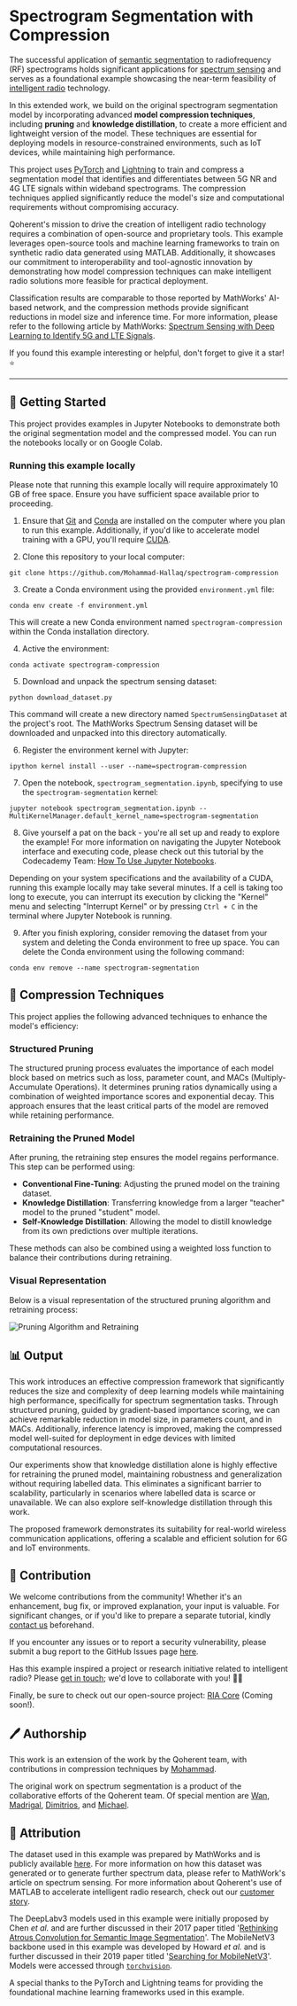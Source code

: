 # Spectrogram Segmentation with Compression

The successful application of [semantic segmentation](https://www.ibm.com/topics/semantic-segmentation) to radiofrequency (RF) spectrograms holds significant applications for [spectrum sensing](https://iopscience.iop.org/article/10.1088/1742-6596/2261/1/012016#:~:text=In%20cognitive%20radio%2C%20spectrum%20sensing,user%20can%20use%20the%20spectrum.) and serves as a foundational example showcasing the near-term feasibility of [intelligent radio](https://www.qoherent.ai/intelligentradio/) technology.

In this extended work, we build on the original spectrogram segmentation model by incorporating advanced **model compression techniques**, including **pruning** and **knowledge distillation**, to create a more efficient and lightweight version of the model. These techniques are essential for deploying models in resource-constrained environments, such as IoT devices, while maintaining high performance.

This project uses [PyTorch](https://pytorch.org/) and [Lightning](https://lightning.ai/docs/pytorch/stable/) to train and compress a segmentation model that identifies and differentiates between 5G NR and 4G LTE signals within wideband spectrograms. The compression techniques applied significantly reduce the model's size and computational requirements without compromising accuracy.

Qoherent's mission to drive the creation of intelligent radio technology requires a combination of open-source and proprietary tools. This example leverages open-source tools and machine learning frameworks to train on synthetic radio data generated using MATLAB. Additionally, it showcases our commitment to interoperability and tool-agnostic innovation by demonstrating how model compression techniques can make intelligent radio solutions more feasible for practical deployment.

Classification results are comparable to those reported by MathWorks' AI-based network, and the compression methods provide significant reductions in model size and inference time. For more information, please refer to the following article by MathWorks: [Spectrum Sensing with Deep Learning to Identify 5G and LTE Signals](https://www.mathworks.com/help/comm/ug/spectrum-sensing-with-deep-learning-to-identify-5g-and-lte-signals.html).

If you found this example interesting or helpful, don't forget to give it a star! ⭐

---

## 🚀 Getting Started

This project provides examples in Jupyter Notebooks to demonstrate both the original segmentation model and the compressed model. You can run the notebooks locally or on Google Colab.

### Running this example locally

Please note that running this example locally will require approximately 10 GB of free space. Ensure you have sufficient space available prior to proceeding.

1. Ensure that [Git](https://git-scm.com/downloads) and [Conda](https://conda.io/projects/conda/en/latest/user-guide/install/index.html) are installed on the computer where you plan to run this example. Additionally, if you'd like to accelerate model training with a GPU, you'll require [CUDA](https://docs.nvidia.com/cuda/cuda-quick-start-guide/index.html).

2. Clone this repository to your local computer:
```commandline
git clone https://github.com/Mohammad-Hallaq/spectrogram-compression

```


3. Create a Conda environment using the provided `environment.yml` file:
```commandline
conda env create -f environment.yml
```
This will create a new Conda environment named `spectrogram-compression` within the Conda installation directory.


4. Active the environment:
```commandline
conda activate spectrogram-compression
```


5. Download and unpack the spectrum sensing dataset:
```commandline
python download_dataset.py
```
This command will create a new directory named `SpectrumSensingDataset` at the project's root. The 
MathWorks Spectrum Sensing dataset will be downloaded and unpacked into this directory automatically.


6. Register the environment kernel with Jupyter:
```commandline
ipython kernel install --user --name=spectrogram-compression
```


7. Open the notebook, `spectrogram_segmentation.ipynb`, specifying to use the `spectrogram-segmentation` kernel:
```commandline
jupyter notebook spectrogram_segmentation.ipynb --MultiKernelManager.default_kernel_name=spectrogram-segmentation
```


8. Give yourself a pat on the back - you're all set up and ready to explore the example! For more information on 
navigating the Jupyter Notebook interface and executing code, please check out this tutorial by the Codecademy 
Team: [How To Use Jupyter Notebooks](https://www.codecademy.com/article/how-to-use-jupyter-notebooks).

Depending on your system specifications and the availability of a CUDA, running this example locally may take 
several minutes. If a cell is taking too long to execute, you can interrupt its execution by clicking the "Kernel" 
menu and selecting "Interrupt Kernel" or by pressing `Ctrl + C` in the terminal where Jupyter Notebook is running.


9. After you finish exploring, consider removing the dataset from your system and deleting the Conda environment to 
free up space. You can delete the Conda environment using the following command:
```commandline
conda env remove --name spectrogram-segmentation
```

<!-- ### Running this example in Google Colab

**Coming soon:** Don't want the hassle of downloading the project and dataset and setting up a Conda environment? 
We've shared the notebook on Google Colab: [Spectrogram Segmentation]().
 -->

## 🔧 Compression Techniques

This project applies the following advanced techniques to enhance the model's efficiency:

### Structured Pruning

The structured pruning process evaluates the importance of each model block based on metrics such as loss, parameter count, and MACs (Multiply-Accumulate Operations). It determines pruning ratios dynamically using a combination of weighted importance scores and exponential decay. This approach ensures that the least critical parts of the model are removed while retaining performance.

### Retraining the Pruned Model

After pruning, the retraining step ensures the model regains performance. This step can be performed using:
- **Conventional Fine-Tuning**: Adjusting the pruned model on the training dataset.
- **Knowledge Distillation**: Transferring knowledge from a larger "teacher" model to the pruned "student" model.
- **Self-Knowledge Distillation**: Allowing the model to distill knowledge from its own predictions over multiple iterations.

These methods can also be combined using a weighted loss function to balance their contributions during retraining.

### Visual Representation

Below is a visual representation of the structured pruning algorithm and retraining process:

![Pruning Algorithm and Retraining](docs/images/methodology.png)


## 📊 Output

This work introduces an effective compression framework that significantly reduces the size and complexity of deep learning models while maintaining high performance, specifically for spectrum segmentation tasks. Through structured pruning, guided by gradient-based importance scoring, we can achieve remarkable reduction in model size, in parameters count, and in MACs. Additionally, inference latency is improved, making the compressed model well-suited for deployment in edge devices with limited computational resources.

Our experiments show that knowledge distillation alone is highly effective for retraining the pruned model, maintaining robustness and generalization without requiring labelled data. This eliminates a significant barrier to scalability, particularly in scenarios where labelled data is scarce or unavailable. We can also explore self-knowledge distillation through this work. 

The proposed framework demonstrates its suitability for real-world wireless communication applications, offering a scalable and efficient solution for 6G and IoT environments.


## 🤝 Contribution

We welcome contributions from the community! Whether it's an enhancement, bug fix, or improved explanation, 
your input is valuable. For significant changes, or if you'd like to prepare a separate tutorial, kindly 
[contact us](mailto:info@qoherent.ai) beforehand.

If you encounter any issues or to report a security vulnerability, please submit a bug report to the GitHub Issues 
page [here](https://github.com/qoherent/spectrogram-segmentation/issues).

Has this example inspired a project or research initiative related to intelligent radio? Please [get in touch](mailto:info@qoherent.ai); 
we'd love to collaborate with you! 📡🚀

Finally, be sure to check out our open-source project: [RIA Core](https://github.com/qoherent/ria) (Coming soon!).


## 🖊️ Authorship
This work is an extension of the work by the Qoherent team, with contributions in compression techniques by [Mohammad](https://github.com/Mohammad-Hallaq).

The original work on spectrum segmentation is a product of the collaborative efforts of the Qoherent team. Of special mention are [Wan](https://github.com/wan-sdr), 
[Madrigal](https://github.com/MadrigalDW), [Dimitrios](https://github.com/DimitriosK), and [Michael](https://github.com/mrl280).


## 🙏 Attribution

The dataset used in this example was prepared by MathWorks and is publicly available [here](https://www.mathworks.com/supportfiles/spc/SpectrumSensing/SpectrumSenseTrainingDataNetwork.tar.gz). For more information 
on how this dataset was generated or to generate further spectrum data, please refer to MathWork's article on spectrum 
sensing. For more information about Qoherent's use of MATLAB to accelerate intelligent radio research, check out our 
[customer story](https://www.mathworks.com/company/user_stories/qoherent-uses-matlab-to-accelerate-research-on-next-generation-ai-for-wireless.html).

The DeepLabv3 models used in this example were initially proposed by Chen _et al._ and are further discussed 
in their 2017 paper titled '[Rethinking Atrous Convolution for Semantic Image Segmentation](https://arxiv.org/abs/1706.05587)'. The MobileNetV3 
backbone used in this example was developed by Howard _et al._ and is further discussed in their 2019 paper titled 
'[Searching for MobileNetV3](https://arxiv.org/abs/1905.02244)'. Models were accessed through [`torchvision`](https://pytorch.org/vision/stable/models/deeplabv3.html).

A special thanks to the PyTorch and Lightning teams for providing the foundational machine learning frameworks used in 
this example.
